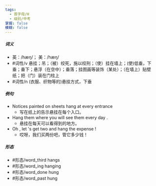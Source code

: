 ```yaml
---
tags:
  - 首字母/H
  - 级别/中考
掌握: false
模糊: false
---
```

##### 词义
- 英：/hæŋ/； 美：/hæŋ/
- #词性/v  悬挂；吊；（被）绞死，施以绞刑；（使）挂在墙上；(使)低垂，下垂；垂下；悬浮（在空中）；垂落；挂图画等装饰（某处）；（在墙上）贴壁纸；把（门）装在门柱上
- #词性/n  (衣服、织物等的)悬挂方式，下垂
##### 例句
- Notices painted on sheets hang at every entrance
	- 写在纸上的告示悬挂在每个入口。
- Hang them where you will see them every day .
	- 悬挂在每天可以看得到的地方。
- Oh , let 's get two and hang the expense !
	- 哎呀，我们买两份吧，管它多少钱！
##### 形态
- #形态/word_third hangs
- #形态/word_ing hanging
- #形态/word_done hung
- #形态/word_past hung
